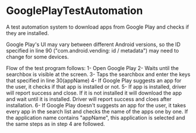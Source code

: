 # GooglePlayTestAutomation
A test automation system to download apps from Google Play and checks if they are installed.

Google Play's UI may vary between different Android versions, so the ID specified in line 90 ("com.android.vending: id / metadata") may need to change for some devices.

Flow of the test program follows:
1- Open Google Play
2- Waits until the searchbox is visible at the screen.
3- Taps the searchbox and enter the keys that specified in line 30(appName)
4- If Google Play suggests an app for the user, it checks if that app is installed or not.
5- If app is installed, driver will report success and close. If it is not installed it will download the app and wait until it is installed. Driver will report success and cloes after installation.
6- If Google Play doesn't suggests an app for the user, it takes every app in the search list and checks the name of the apps one by one. If the application name contains "appName", this application is selected and the same steps as in step 4 are followed.
